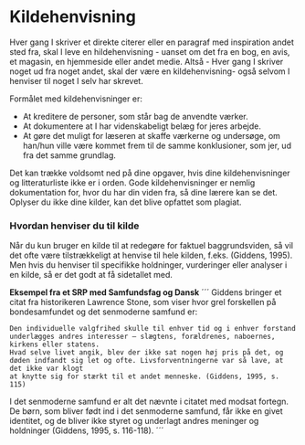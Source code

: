 # Kildehenvisning

Hver gang I skriver et direkte citerer eller en paragraf med inspiration andet sted fra, skal I leve en hildehenvisning - uanset om det fra en bog, en avis, et magasin, en hjemmeside eller andet medie.
Altså - Hver gang I skriver noget ud fra noget andet, skal der være en kildehenvisning- også selvom I henviser til noget I selv har skrevet. 

Formålet med kildehenvisninger er:
- At kreditere de personer, som står bag de anvendte værker.
- At dokumentere at I har videnskabeligt belæg for jeres arbejde.
- At gøre det muligt for læseren at skaffe værkerne og undersøge, om han/hun ville være kommet frem til de samme konklusioner, som jer, ud fra det samme grundlag.

Det kan trække voldsomt ned på dine opgaver, hvis dine kildehenvisninger og litteraturliste ikke er i orden. Gode kildehenvisninger er nemlig dokumentation for, hvor du har din viden fra, så dine lærere kan se det. Oplyser du ikke dine kilder, kan det blive opfattet som plagiat.


### Hvordan henviser du til kilde
Når du kun bruger en kilde til at redegøre for faktuel baggrundsviden, så vil det ofte være tilstrækkeligt at henvise til hele kilden, f.eks. (Giddens, 1995). Men hvis du henviser til specifikke holdninger, vurderinger eller analyser i en kilde, så er det godt at få sidetallet med. 

**Eksempel fra et SRP med Samfundsfag og Dansk**
´´´
Giddens bringer et citat fra historikeren Lawrence Stone, som viser hvor grel forskellen på bondesamfundet og det senmoderne samfund er:

    Den individuelle valgfrihed skulle til enhver tid og i enhver forstand underlægges andres interesser – slægtens, forældrenes, naboernes, kirkens eller statens. 
    Hvad selve livet angik, blev der ikke sat nogen høj pris på det, og døden indfandt sig let og ofte. Livsforventningerne var så lave, at det ikke var klogt 
    at knytte sig for stærkt til et andet menneske. (Giddens, 1995, s. 115)

I det senmoderne samfund er alt det nævnte i citatet med modsat fortegn. De børn, som bliver født ind i det senmoderne samfund, får ikke en givet identitet, og de bliver ikke styret og underlagt andres meninger og holdninger (Giddens, 1995, s. 116-118).
´´´
